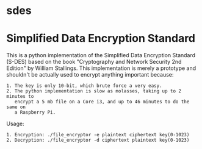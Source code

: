 sdes
====

Simplified Data Encryption Standard
====

This is a python implementation of the Simplified Data Encryption Standard
(S-DES) based on the book "Cryptography and Network Security 2nd Edition" by
William Stallings. 
This implementation is merely a prototype and shouldn't be actually used to
encrypt anything important because:
    
    1. The key is only 10-bit, which brute force a very easy.
    2. The python implementation is slow as molasses, taking up to 2 minutes to
       encrypt a 5 mb file on a Core i3, and up to 46 minutes to do the same on
       a Raspberry Pi.

Usage:
    
    1. Encryption: ./file_encryptor -e plaintext ciphertext key(0-1023)
    2. Decryption: ./file_encryptor -d ciphertext plaintext key(0-1023)
